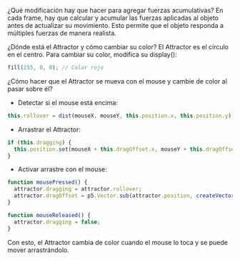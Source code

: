 ¿Qué modificación hay que hacer para agregar fuerzas acumulativas?
En cada frame, hay que calcular y acumular las fuerzas aplicadas al objeto antes de actualizar su movimiento. Esto permite que el objeto responda a múltiples fuerzas de manera realista.

¿Dónde está el Attractor y cómo cambiar su color?
El Attractor es el círculo en el centro. Para cambiar su color, modifica su display():

```js
fill(255, 0, 0); // Color rojo
```
¿Cómo hacer que el Attractor se mueva con el mouse y cambie de color al pasar sobre él?

 - Detectar si el mouse está encima:
  ```js
  this.rollover = dist(mouseX, mouseY, this.position.x, this.position.y) < this.mass;
  ```
  - Arrastrar el Attractor:
  ```js
  if (this.dragging) {
    this.position.set(mouseX + this.dragOffset.x, mouseY + this.dragOffset.y);
  }
  ```
  - Activar arrastre con el mouse:
  ```js
  function mousePressed() {
    attractor.dragging = attractor.rollover;
    attractor.dragOffset = p5.Vector.sub(attractor.position, createVector(mouseX, mouseY));
  }
  
  function mouseReleased() {
    attractor.dragging = false;
  }
  ```
Con esto, el Attractor cambia de color cuando el mouse lo toca y se puede mover arrastrándolo.
